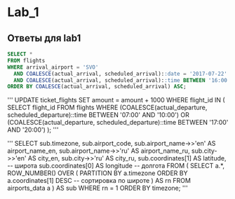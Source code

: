 # Lab_1
## Ответы для lab1
``` sql
SELECT *
FROM flights
WHERE arrival_airport = 'SVO'
  AND COALESCE(actual_arrival, scheduled_arrival)::date = '2017-07-22'
  AND COALESCE(actual_arrival, scheduled_arrival)::time BETWEEN '16:00' AND '19:00'
ORDER BY COALESCE(actual_arrival, scheduled_arrival) ASC;
```

'''
UPDATE ticket_flights
SET amount = amount + 1000
WHERE flight_id IN (
    SELECT flight_id
    FROM flights
    WHERE (COALESCE(actual_departure, scheduled_departure)::time BETWEEN '07:00' AND '10:00')
       OR (COALESCE(actual_departure, scheduled_departure)::time BETWEEN '17:00' AND '20:00')
);
'''

'''
SELECT sub.timezone,
       sub.airport_code,
       sub.airport_name->>'en' AS airport_name_en,
       sub.airport_name->>'ru' AS airport_name_ru,
       sub.city->>'en' AS city_en,
       sub.city->>'ru' AS city_ru,
       sub.coordinates[1] AS latitude,   -- широта
       sub.coordinates[0] AS longitude   -- долгота
FROM (
    SELECT a.*,
           ROW_NUMBER() OVER (
               PARTITION BY a.timezone 
               ORDER BY a.coordinates[1] DESC  -- сортировка по широте
           ) AS rn
    FROM airports_data a
) AS sub
WHERE rn = 1
ORDER BY timezone;
'''
